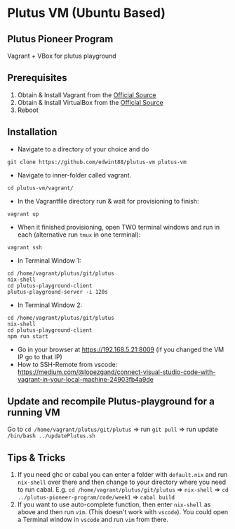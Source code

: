 # Plutus VM (Ubuntu Based)
## Plutus Pioneer Program 
Vagrant + VBox for plutus playground

## Prerequisites

1. Obtain & Install Vagrant from the [Official Source](https://www.vagrantup.com)
2. Obtain & Install VirtualBox from the [Official Source](https://www.virtualbox.org)
3. Reboot

## Installation

* Navigate to a directory of your choice and do

```ssh
git clone https://github.com/edwint88/plutus-vm plutus-vm
```

* Navigate to inner-folder called vagrant.

```ssh
cd plutus-vm/vagrant/
```

* In the Vagrantfile directory run & wait for provisioning to finish:

```ssh
vagrant up
```

* When it finished provisioning, open TWO terminal windows and run in each (alternative run `tmux` in one terminal):

```ssh
vagrant ssh
```
* In Terminal Window 1:

```ssh
cd /home/vagrant/plutus/git/plutus
nix-shell
cd plutus-playground-client
plutus-playground-server -i 120s
```

* In Terminal Window 2:

```ssh
cd /home/vagrant/plutus/git/plutus
nix-shell
cd plutus-playground-client
npm run start
```
* Go in your browser at https://192.168.5.21:8009 (if you changed the VM IP go to that IP)
* How to SSH-Remote from vscode: https://medium.com/@lopezgand/connect-visual-studio-code-with-vagrant-in-your-local-machine-24903fb4a9de

## Update and recompile Plutus-playground for a running VM 
Go to `cd /home/vagrant/plutus/git/plutus` => run `git pull` => run update `/bin/bash ../updatePlutus.sh`

## Tips & Tricks
1. If you need ghc or cabal you can enter a folder with `default.nix` and run `nix-shell` over there and then change to your directory where you need to run cabal. E.g. `cd /home/vagrant/plutus/git/plutus` => `nix-shell` => `cd ../plutus-pioneer-program/code/week1` => `cabal build`
2. If you want to use auto-complete function, then enter `nix-shell` as above and then run `vim`. (This doesn't work with `vscode`). You could open a Terminal window in `vscode` and run `vim` from there.
